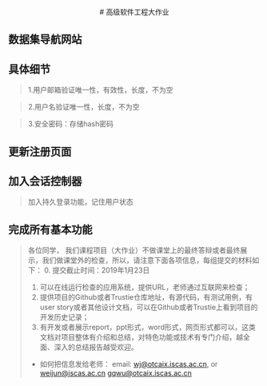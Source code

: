  <center># 高级软件工程大作业</center>
 
## 数据集导航网站

## 具体细节

> 1.用户邮箱验证唯一性，有效性，长度，不为空

> 2.用户名验证唯一性，长度，不为空

> 3.安全密码：存储hash密码

## 更新注册页面


## 加入会话控制器

> 加入持久登录功能，记住用户状态

## 完成所有基本功能

> 各位同学，
> 我们课程项目（大作业）不做课堂上的最终答辩或者最终展示，我们做课堂外的检查，所以，请注意下面各项信息，每组提交的材料如下：
> 0. 提交截止时间：2019年1月23日
> 1. 可以在线运行检查的应用系统，提供URL，老师通过互联网来检查；
> 2. 提供项目的Github或者Trustie仓库地址，有源代码，有测试用例，有user story或者其他设计文档，可以在Github或者Trustie上看到项目的开发历史记录；
> 3. 有开发或者展示report，ppt形式，word形式，网页形式都可以，这类文档对项目整体有介绍和总结，对特色功能或技术有专门介绍，越全面、深入的总结报告越受欢迎。
> * 如何把信息发给老师：
> email: wj@otcaix.iscas.ac.cn,  or    weijun@iscas.ac.cn
            gqwu@otcaix.iscas.ac.cn
